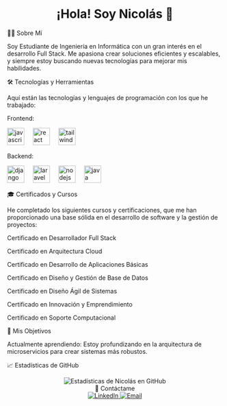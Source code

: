<div align="center">
<h1>¡Hola! Soy Nicolás 👋</h1>
</div>

👨‍💻 Sobre Mí

Soy Estudiante de Ingeniería en Informática con un gran interés en el desarrollo Full Stack. Me apasiona crear soluciones eficientes y escalables, y siempre estoy buscando nuevas tecnologías para mejorar mis habilidades.

🛠️ Tecnologías y Herramientas

Aquí están las tecnologías y lenguajes de programación con los que he trabajado:

Frontend:


<div align="left">
<img src="https://cdn.jsdelivr.net/gh/devicons/devicon/icons/javascript/javascript-original.svg" height="40" alt="javascript logo" />
<img width="12" />
<img src="https://cdn.jsdelivr.net/gh/devicons/devicon/icons/react/react-original.svg" height="40" alt="react logo" />
<img width="12" />
<img src="https://cdn.jsdelivr.net/gh/devicons/devicon/icons/tailwindcss/tailwindcss-original.svg" height="40" alt="tailwindcss logo" />
</div>

Backend:


<div align="left">
<img src="https://cdn.jsdelivr.net/gh/devicons/devicon/icons/django/django-plain.svg" height="40" alt="django logo" />
<img width="12" />
<img src="https://cdn.jsdelivr.net/gh/devicons/devicon/icons/laravel/laravel-plain.svg" height="40" alt="laravel logo" />
<img width="12" />
<img src="https://cdn.jsdelivr.net/gh/devicons/devicon/icons/nodejs/nodejs-original.svg" height="40" alt="nodejs logo" />
<img width="12" />
<img src="https://cdn.jsdelivr.net/gh/devicons/devicon/icons/java/java-original.svg" height="40" alt="java logo" />
</div>


🎓 Certificados y Cursos

He completado los siguientes cursos y certificaciones, que me han proporcionado una base sólida en el desarrollo de software y la gestión de proyectos:

Certificado en Desarrollador Full Stack

Certificado en Arquitectura Cloud

Certificado en Desarrollo de Aplicaciones Básicas

Certificado en Diseño y Gestión de Base de Datos

Certificado en Diseño Ágil de Sistemas

Certificado en Innovación y Emprendimiento

Certificado en Soporte Computacional



🎯 Mis Objetivos

Actualmente aprendiendo: Estoy profundizando en la arquitectura de microservicios para crear sistemas más robustos.


📈 Estadísticas de GitHub

<div align="center">
<img src="https://github-readme-stats.vercel.app/api?username=nlxntz&show_icons=true&theme=dark" alt="Estadísticas de Nicolás en GitHub" />
</div>

<div align="center">📧 Contáctame</div>
<div align="center">
<a href="https://www.linkedin.com/in/nicolaslintzb/">
<img src="https://img.shields.io/badge/LinkedIn-0077B5?style=for-the-badge&logo=linkedin&logoColor=white" alt="LinkedIn" />
</a>
<a href="mailto:lintznicolas2@gmail.com">
<img src="https://img.shields.io/badge/Email-D14836?style=for-the-badge&logo=gmail&logoColor=white" alt="Email" />
</a>
</div>
